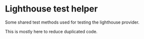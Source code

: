 # Lighthouse test helper

Some shared test methods used for testing the lighthouse provider.

This is mostly here to reduce duplicated code.
